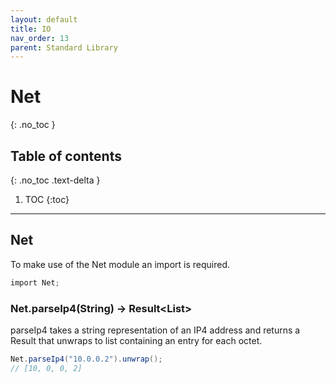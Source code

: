 ```yaml
---
layout: default
title: IO
nav_order: 13
parent: Standard Library
---
```


# Net
{: .no_toc }

## Table of contents
{: .no_toc .text-delta }

1. TOC
{:toc}

---

## Net

To make use of the Net module an import is required.

```cs
import Net;
```

### Net.parseIp4(String) -> Result\<List>

parseIp4 takes a string representation of an IP4 address and returns a Result that unwraps to list containing an entry for each octet.

```cs
Net.parseIp4("10.0.0.2").unwrap();
// [10, 0, 0, 2]
```
